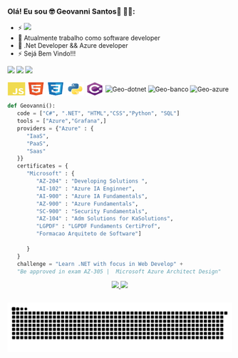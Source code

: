 ###  Olá! Eu sou 🤓 Geovanni Santos👋 👨‍💻: 

- ⚡ <a href="https://euphonious-nougat-0bdbcd.netlify.app/"  target="_blank"><img src="https://img.shields.io/badge/portfolio-7289DA?style=for-the-badge&logo=portfolio&logoColor=white" target="_blank"></a> 
- 🔭 Atualmente trabalho como software developer 
- 🌱 .Net Developer && Azure developer
- ⚡ Sejá Bem Vindo!!!

<div> 
 <a href="https://discord.gg/841309442854879242" target="_blank"><img src="https://img.shields.io/badge/Discord-7289DA?style=for-the-badge&logo=discord&logoColor=white" target="_blank"></a> 
  <a href = "mailto:geovanni.oliveira@ivoryit.com.br"><img src="https://img.shields.io/badge/-Gmail-%23333?style=for-the-badge&logo=gmail&logoColor=white" target="_blank"></a>
  <a href="https://www.linkedin.com/in/geovanni-santos-de-oliveira-986243140/" target="_blank"><img src="https://img.shields.io/badge/-LinkedIn-%230077B5?style=for-the-badge&logo=linkedin&logoColor=white" target="_blank"></a> 
 
  <div>

  <div style="display: inline_block"><br>
  <img align="center" alt="Geo-Js" height="30" width="40" src="https://raw.githubusercontent.com/devicons/devicon/master/icons/javascript/javascript-plain.svg">
  <img align="center" alt="Geo-HTML" height="30" width="40" src="https://raw.githubusercontent.com/devicons/devicon/master/icons/html5/html5-original.svg">
  <img align="center" alt="Geo-CSS" height="30" width="40" src="https://raw.githubusercontent.com/devicons/devicon/master/icons/css3/css3-original.svg">
  <img align="center" alt="Geo-Python" height="30" width="40" src="https://raw.githubusercontent.com/devicons/devicon/master/icons/python/python-original.svg">
  <img align="center" alt="Geo-Csharp" height="30" width="40" src="https://raw.githubusercontent.com/devicons/devicon/master/icons/csharp/csharp-original.svg">
  <img align="center" alt="Geo-dotnet" height="30" width="40" src="https://cdn.jsdelivr.net/gh/devicons/devicon/icons/dotnetcore/dotnetcore-plain.svg">
  <img align="center" alt="Geo-banco" height="30" width="40" src="http://code.benco.io/icon-collection/azure-icons/Azure-SQL-VM.svg">
  <img align="center" alt="Geo-azure" height="30" width="40" src="https://swimburger.net/media/ppnn3pcl/azure.png">
   </div>

```python
def Geovanni():
   code = ["C#", ".NET", "HTML","CSS","Python", "SQL"]
   tools = ["Azure","Grafana",]
   providers = {"Azure" : {
      "IaaS",
      "PaaS",
      "Saas"
   }}
   certificates = {
      "Microsoft" : {
         "AZ-204" : "Developing Solutions ",
         "AI-102" : "Azure IA Enginner",
         "AI-900" : "Azure IA Fundamentals",
         "AZ-900" : "Azure Fundamentals",
         "SC-900" : "Security Fundamentals",
         "AZ-104" : "Adm Solutions for KaSolutions",
         "LGPDF" : "LGPDF Fundaments CertiProf",
         "Formacao Arquiteto de Software"]
         
      }
   }
   challenge = "Learn .NET with focus in Web Develop" +
   "Be approved in exam AZ-305 |  Microsoft Azure Architect Design"

```


<div align="center">
  <a href="https://github.com/GeovanniSantos1">
  <img height="180em" src="https://github-readme-stats.vercel.app/api?username=GeovanniSantos1&show_icons=true&theme=dracula&include_all_commits=true&count_private=true"/>
  <img height="180em" src="https://github-readme-stats.vercel.app/api/top-langs/?username=GeovanniSantos1&layout=compact&langs_count=7&theme=dracula"/>
</div>
 

    
    


</div>
  
  ##
     
     
 
![Snake animation](https://github.com/GeovanniSantos1/GeovanniSantos1/blob/output/github-contribution-grid-snake.svg)
    
    
</div>
